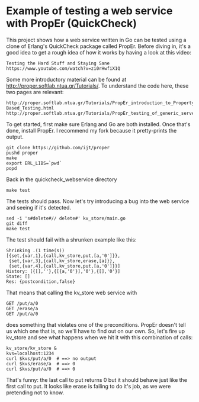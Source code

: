 Example of testing a web service with PropEr (QuickCheck)
=========================================================

This project shows how a web service written in Go can be tested using a clone
of Erlang's QuickCheck package called PropEr. Before diving in, it's a good
idea to get a rough idea of how it works by having a look at this video:

	Testing the Hard Stuff and Staying Sane
	https://www.youtube.com/watch?v=zi0rHwfiX1Q

Some more introductory material can be found at
http://proper.softlab.ntua.gr/Tutorials/. To understand the code here, these
two pages are relevant:

	http://proper.softlab.ntua.gr/Tutorials/PropEr_introduction_to_Property-Based_Testing.html
	http://proper.softlab.ntua.gr/Tutorials/PropEr_testing_of_generic_servers.html

To get started, first make sure Erlang and Go are both installed.  Once that's
done, install PropEr. I recommend my fork because it pretty-prints the output.

	git clone https://github.com/ijt/proper
	pushd proper
	make
	export ERL_LIBS=`pwd`
	popd

Back in the quickcheck\_webservice directory

	make test

The tests should pass.
Now let's try introducing a bug into the web service and seeing if it's
detected.

	sed -i 's#delete#// delete#' kv_store/main.go
	git diff
	make test

The test should fail with a shrunken example like this:

	Shrinking .(1 time(s))
	[{set,{var,1},{call,kv_store,put,[a,'0']}},
	 {set,{var,3},{call,kv_store,erase,[a]}},
	 {set,{var,4},{call,kv_store,put,[a,'0']}}]
	History: [{[],''},{[{a,'0'}],'0'},{[],'0'}]
	State: []
	Res: {postcondition,false}

That means that calling the kv_store web service with 

	GET /put/a/0
	GET /erase/a
	GET /put/a/0

does something that violates one of the preconditions.
PropEr doesn't tell us which one that is, so we'll have
to find out on our own. So, let's fire up kv_store and
see what happens when we hit it with this combination
of calls:

	kv_store/kv_store &
	kvs=localhost:1234
	curl $kvs/put/a/0  # ==> no output
	curl $kvs/erase/a  # ==> 0
	curl $kvs/put/a/0  # ==> 0 

That's funny: the last call to put returns 0 but it should behave just like the
first call to put. It looks like erase is failing to do it's job, as we were
pretending not to know.

